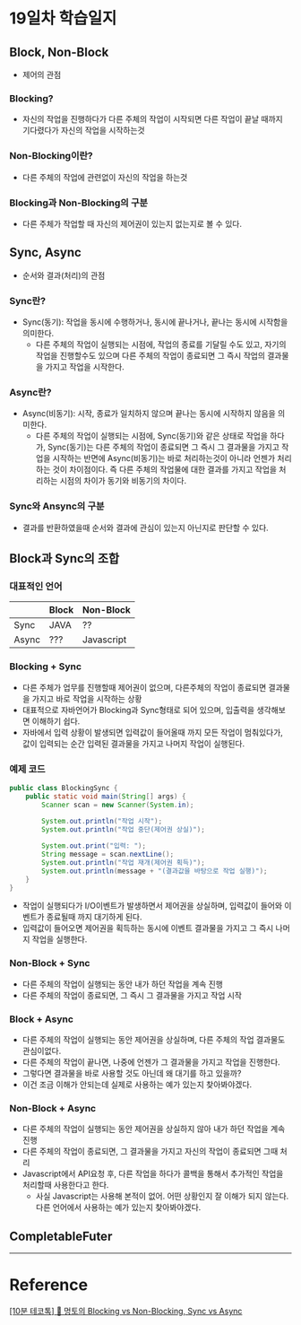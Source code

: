 # 19일차 학습일지

## Block, Non-Block
- 제어의 관점

### Blocking?
- 자신의 작업을 진행하다가 다른 주체의 작업이 시작되면 다른 작업이 끝날 때까지 기다렸다가 자신의 작업을 시작하는것

### Non-Blocking이란?
- 다른 주체의 작업에 관련없이 자신의 작업을 하는것

### Blocking과 Non-Blocking의 구분
- 다른 주체가 작업할 때 자신의 제어권이 있는지 없는지로 볼 수 있다.

## Sync, Async
- 순서와 결과(처리)의 관점

### Sync란?
- Sync(동기): 작업을 동시에 수행하거나, 동시에 끝나거나, 끝나는 동시에 시작함을 의미한다.
  - 다른 주체의 작업이 실행되는 시점에, 작업의 종료를 기달릴 수도 있고, 자기의 작업을 진행할수도 있으며 다른 주체의 작업이 종료되면 그 즉시 작업의 결과물을 가지고 작업을 시작한다.

### Async란?
- Async(비동기): 시작, 종료가 일치하지 않으며 끝나는 동시에 시작하지 않음을 의미한다.
  - 다른 주체의 작업이 실행되는 시점에, Sync(동기)와 같은 상태로 작업을 하다가, Sync(동기)는 다른 주체의 작업이 종료되면 그 즉시 그 결과물을 가지고 작업을 시작하는 반면에 Async(비동기)는 바로 처리하는것이 아니라 언젠가 처리하는 것이 차이점이다. 즉 다른 주체의 작업물에 대한 결과를 가지고 작업을 처리하는 시점의 차이가 동기와 비동기의 차이다.

### Sync와 Ansync의 구분
- 결과를 반환하였을때 순서와 결과에 관심이 있는지 아닌지로 판단할 수 있다.

## Block과 Sync의 조합

### 대표적인 언어

| |Block|Non-Block|
|--|----|----------|
|Sync|JAVA|??|
|Async|???|Javascript|

### Blocking + Sync
- 다른 주체가 업무를 진행할때 제어권이 없으며, 다른주체의 작업이 종료되면 결과물을 가지고 바로 작업을 시작하는 상황
- 대표적으로 자바언어가 Blocking과 Sync형태로 되어 있으며, 입출력을 생각해보면 이해하기 쉽다.
- 자바에서 입력 상황이 발생되면 입력값이 들어올때 까지 모든 작업이 멈춰있다가, 값이 입력되는 순간 입력된 결과물을 가지고 나머지 작업이 실행된다.

### 예제 코드
```java
public class BlockingSync {
    public static void main(String[] args) {
        Scanner scan = new Scanner(System.in);
        
        System.out.println("작업 시작");
        System.out.println("작업 중단(제어권 상실)");

        System.out.print("입력: ");
        String message = scan.nextLine();
        System.out.println("작업 재개(제어권 획득)");
        System.out.println(message + "(결과값을 바탕으로 작업 실행)");
    }
}
```
- 작업이 실행되다가 I/O이벤트가 발생하면서 제어권을 상실하며, 입력값이 들어와 이벤트가 종료될때 까지 대기하게 된다.
- 입력값이 들어오면 제어권을 획득하는 동시에 이벤트 결과물을 가지고 그 즉시 나머지 작업을 실행한다.

### Non-Block + Sync
- 다른 주체의 작업이 실행되는 동안 내가 하던 작업을 계속 진행
- 다른 주체의 작업이 종료되면, 그 즉시 그 결과물을 가지고 작업 시작

### Block + Async
- 다른 주체의 작업이 실행되는 동안 제어권을 상실하며, 다른 주체의 작업 결과물도 관심이없다.
- 다른 주체의 작업이 끝나면, 나중에 언젠가 그 결과물을 가지고 작업을 진행한다.
- 그렇다면 결과물을 바로 사용할 것도 아닌데 왜 대기를 하고 있을까?
- 이건 조금 이해가 안되는데 실제로 사용하는 예가 있는지 찾아봐야겠다.

### Non-Block + Async
- 다른 주체의 작업이 실행되는 동안 제어권을 상실하지 않아 내가 하던 작업을 계속진행
- 다른 주체의 작업이 종료되면, 그 결과물을 가지고 자신의 작업이 종료되면 그때 처리
- Javascript에서 API요청 후, 다른 작업을 하다가 콜백을 통해서 추가적인 작업을 처리할때 사용한다고 한다.
  - 사실 Javascript는 사용해 본적이 없어. 어떤 상황인지 잘 이해가 되지 않는다. 다른 언어에서 사용하는 예가 있는지 찾아봐야겠다.


## CompletableFuter

------

# Reference
[[10분 테코톡] 🐰 멍토의 Blocking vs Non-Blocking, Sync vs Async](https://www.youtube.com/watch?v=oEIoqGd-Sns)